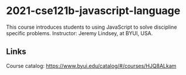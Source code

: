 # 2021-cse121b-javascript-language
 This course introduces students to using JavaScript to solve discipline specific problems. Instructor: Jeremy Lindsey, at BYUI, USA.

## Links
Course catalog: https://www.byui.edu/catalog/#/courses/HJQ8ALkam